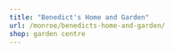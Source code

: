 ```yaml
---
title: "Benedict's Home and Garden"
url: /monroe/benedicts-home-and-garden/
shop: garden centre
---
```


